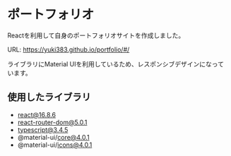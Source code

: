 # ポートフォリオ

Reactを利用して自身のポートフォリオサイトを作成しました。

URL: https://yuki383.github.io/portfolio/#/

ライブラリにMaterial UIを利用しているため、レスポンシブデザインになっています。

## 使用したライブラリ

- react@16.8.6
- react-router-dom@5.0.1
- typescript@3.4.5
- @material-ui/core@4.0.1
- @material-ui/icons@4.0.1
